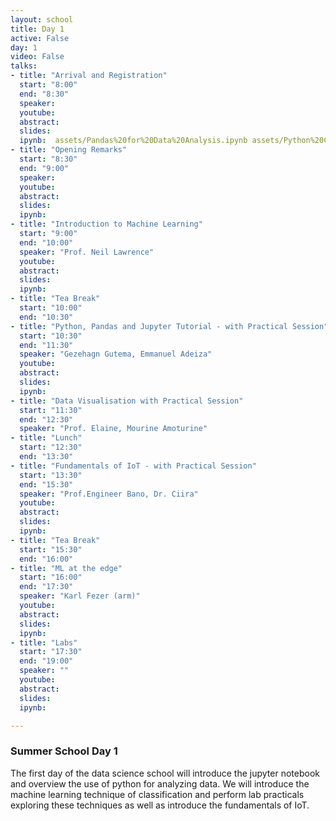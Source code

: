 ```yaml
---
layout: school
title: Day 1
active: False
day: 1
video: False
talks:
- title: "Arrival and Registration"
  start: "8:00"
  end: "8:30"
  speaker: 
  youtube:
  abstract:
  slides:
  ipynb:  assets/Pandas%20for%20Data%20Analysis.ipynb assets/Python%20Crash%20Course-%20DSA%202019%20-Accra.ipynb 
- title: "Opening Remarks"
  start: "8:30"
  end: "9:00"
  speaker: 
  youtube:
  abstract:
  slides:
  ipynb:  
- title: "Introduction to Machine Learning"
  start: "9:00"
  end: "10:00"
  speaker: "Prof. Neil Lawrence"
  youtube:
  abstract:
  slides: 
  ipynb:
- title: "Tea Break"
  start: "10:00"
  end: "10:30"  
- title: "Python, Pandas and Jupyter Tutorial - with Practical Session"
  start: "10:30"
  end: "11:30"
  speaker: "Gezehagn Gutema, Emmanuel Adeiza"  
  youtube:
  abstract:
  slides: 
  ipynb:  
- title: "Data Visualisation with Practical Session"
  start: "11:30"
  end: "12:30"
  speaker: "Prof. Elaine, Mourine Amoturine"
- title: "Lunch"
  start: "12:30"
  end: "13:30"
- title: "Fundamentals of IoT - with Practical Session"
  start: "13:30"
  end: "15:30"
  speaker: "Prof.Engineer Bano, Dr. Ciira" 
  youtube:
  abstract:
  slides:
  ipynb:
- title: "Tea Break"
  start: "15:30"
  end: "16:00"
- title: "ML at the edge"
  start: "16:00"
  end: "17:30"
  speaker: "Karl Fezer (arm)" 
  youtube:
  abstract:
  slides:
  ipynb: 
- title: "Labs"
  start: "17:30"
  end: "19:00"
  speaker: "" 
  youtube:
  abstract:
  slides:
  ipynb: 

---
```


<h3> Summer School Day 1 </h3>

<p>The first day of the data science school will introduce the jupyter notebook and overview the use of python for analyzing data. We will introduce the machine learning technique of classification and perform lab practicals exploring these techniques as well as introduce the fundamentals of IoT.</p>

